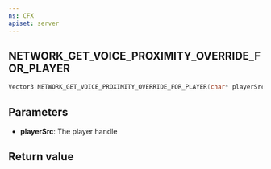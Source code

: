 ```yaml
---
ns: CFX
apiset: server
---
```

## NETWORK_GET_VOICE_PROXIMITY_OVERRIDE_FOR_PLAYER

```c
Vector3 NETWORK_GET_VOICE_PROXIMITY_OVERRIDE_FOR_PLAYER(char* playerSrc);
```

## Parameters
* **playerSrc**: The player handle

## Return value
